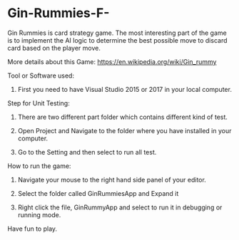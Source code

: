# Gin-Rummies-F-
Gin Rummies is card strategy game. The most interesting part of the game is to implement the AI logic to determine the best possible move 
to discard card based on the player move.

More details about this Game:
https://en.wikipedia.org/wiki/Gin_rummy

Tool or Software used:
1. First you need to have Visual Studio 2015 or 2017 in your local computer.


Step for Unit Testing:
1. There are two different part folder which contains different kind of test. 

2. Open Project and Navigate to the folder where you have installed in your computer.

3. Go to the Setting and then select to run all test. 

How to run the game:

1. Navigate your mouse to the right hand side panel of your editor.

2. Select the folder called GinRummiesApp and Expand it

3. Right click the file, GinRummyApp and select to run it in debugging or running mode.


Have fun to play.
